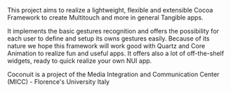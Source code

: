 This project aims to realize a lightweight, flexible and extensible Cocoa Framework to create Multitouch and more in general Tangible apps.

It implements the basic gestures recognition and offers the possibility for each user to define and setup its owns gestures easily. Because of its nature we hope this framework will work good with Quartz and Core Animation to realize fun and useful apps. It offers also a lot of off-the-shelf widgets, ready to quick realize your own NUI app.

Coconuit is a project of the Media Integration and Communication Center (MICC) - Florence's University Italy
